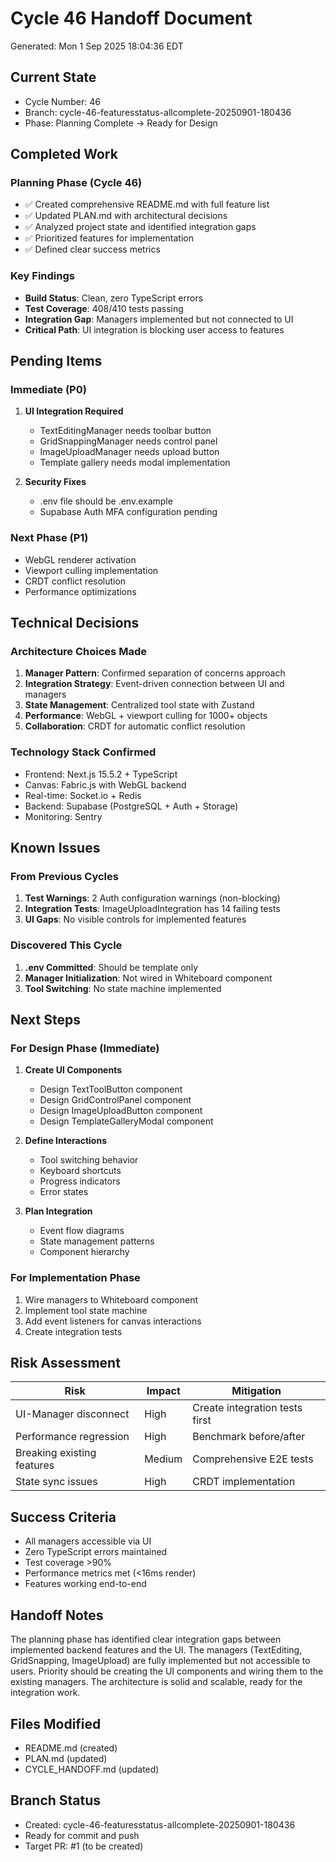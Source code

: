 # Cycle 46 Handoff Document

Generated: Mon  1 Sep 2025 18:04:36 EDT

## Current State
- Cycle Number: 46
- Branch: cycle-46-featuresstatus-allcomplete-20250901-180436
- Phase: Planning Complete → Ready for Design

## Completed Work
### Planning Phase (Cycle 46)
- ✅ Created comprehensive README.md with full feature list
- ✅ Updated PLAN.md with architectural decisions
- ✅ Analyzed project state and identified integration gaps
- ✅ Prioritized features for implementation
- ✅ Defined clear success metrics

### Key Findings
- **Build Status**: Clean, zero TypeScript errors
- **Test Coverage**: 408/410 tests passing
- **Integration Gap**: Managers implemented but not connected to UI
- **Critical Path**: UI integration is blocking user access to features

## Pending Items
### Immediate (P0)
1. **UI Integration Required**
   - TextEditingManager needs toolbar button
   - GridSnappingManager needs control panel
   - ImageUploadManager needs upload button
   - Template gallery needs modal implementation

2. **Security Fixes**
   - .env file should be .env.example
   - Supabase Auth MFA configuration pending

### Next Phase (P1)
- WebGL renderer activation
- Viewport culling implementation
- CRDT conflict resolution
- Performance optimizations

## Technical Decisions
### Architecture Choices Made
1. **Manager Pattern**: Confirmed separation of concerns approach
2. **Integration Strategy**: Event-driven connection between UI and managers
3. **State Management**: Centralized tool state with Zustand
4. **Performance**: WebGL + viewport culling for 1000+ objects
5. **Collaboration**: CRDT for automatic conflict resolution

### Technology Stack Confirmed
- Frontend: Next.js 15.5.2 + TypeScript
- Canvas: Fabric.js with WebGL backend
- Real-time: Socket.io + Redis
- Backend: Supabase (PostgreSQL + Auth + Storage)
- Monitoring: Sentry

## Known Issues
### From Previous Cycles
1. **Test Warnings**: 2 Auth configuration warnings (non-blocking)
2. **Integration Tests**: ImageUploadIntegration has 14 failing tests
3. **UI Gaps**: No visible controls for implemented features

### Discovered This Cycle
1. **.env Committed**: Should be template only
2. **Manager Initialization**: Not wired in Whiteboard component
3. **Tool Switching**: No state machine implemented

## Next Steps
### For Design Phase (Immediate)
1. **Create UI Components**
   - Design TextToolButton component
   - Design GridControlPanel component  
   - Design ImageUploadButton component
   - Design TemplateGalleryModal component

2. **Define Interactions**
   - Tool switching behavior
   - Keyboard shortcuts
   - Progress indicators
   - Error states

3. **Plan Integration**
   - Event flow diagrams
   - State management patterns
   - Component hierarchy

### For Implementation Phase
1. Wire managers to Whiteboard component
2. Implement tool state machine
3. Add event listeners for canvas interactions
4. Create integration tests

## Risk Assessment
| Risk | Impact | Mitigation |
|------|--------|-----------|
| UI-Manager disconnect | High | Create integration tests first |
| Performance regression | High | Benchmark before/after |
| Breaking existing features | Medium | Comprehensive E2E tests |
| State sync issues | High | CRDT implementation |

## Success Criteria
- All managers accessible via UI
- Zero TypeScript errors maintained
- Test coverage >90%
- Performance metrics met (<16ms render)
- Features working end-to-end

## Handoff Notes
The planning phase has identified clear integration gaps between implemented backend features and the UI. The managers (TextEditing, GridSnapping, ImageUpload) are fully implemented but not accessible to users. Priority should be creating the UI components and wiring them to the existing managers. The architecture is solid and scalable, ready for the integration work.

## Files Modified
- README.md (created)
- PLAN.md (updated)
- CYCLE_HANDOFF.md (updated)

## Branch Status
- Created: cycle-46-featuresstatus-allcomplete-20250901-180436
- Ready for commit and push
- Target PR: #1 (to be created)